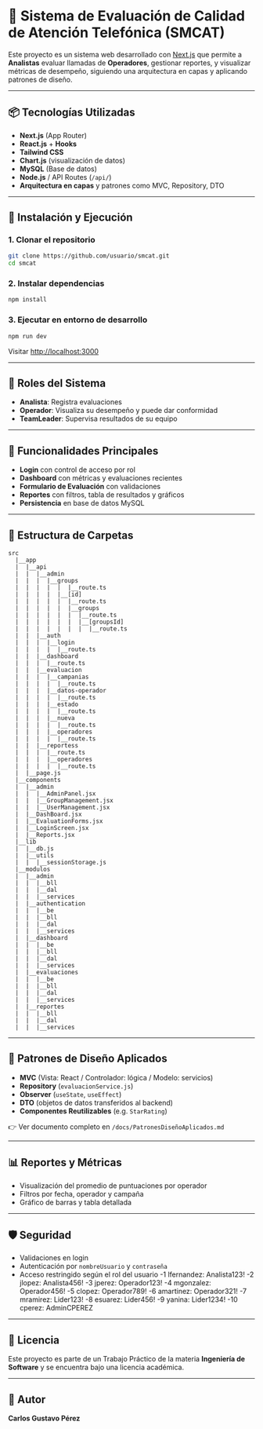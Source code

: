 # 🧠 Sistema de Evaluación de Calidad de Atención Telefónica (SMCAT)

Este proyecto es un sistema web desarrollado con [Next.js](https://nextjs.org) que permite a **Analistas** evaluar llamadas de **Operadores**, gestionar reportes, y visualizar métricas de desempeño, siguiendo una arquitectura en capas y aplicando patrones de diseño.

---

## 📦 Tecnologías Utilizadas

- **Next.js** (App Router)
- **React.js** + **Hooks**
- **Tailwind CSS**
- **Chart.js** (visualización de datos)
- **MySQL** (Base de datos)
- **Node.js** / API Routes (`/api/`)
- **Arquitectura en capas** y patrones como MVC, Repository, DTO

---

## 🚀 Instalación y Ejecución

### 1. Clonar el repositorio

```bash
git clone https://github.com/usuario/smcat.git
cd smcat
```

### 2. Instalar dependencias

```bash
npm install
```

### 3. Ejecutar en entorno de desarrollo

```bash
npm run dev
```

Visitar [http://localhost:3000](http://localhost:3000)

---

## 👥 Roles del Sistema

- **Analista**: Registra evaluaciones
- **Operador**: Visualiza su desempeño y puede dar conformidad
- **TeamLeader**: Supervisa resultados de su equipo

---

## 🧪 Funcionalidades Principales

- **Login** con control de acceso por rol
- **Dashboard** con métricas y evaluaciones recientes
- **Formulario de Evaluación** con validaciones
- **Reportes** con filtros, tabla de resultados y gráficos
- **Persistencia** en base de datos MySQL

---

## 📂 Estructura de Carpetas

```
src
  |__app
  |  |__api
  |  |  |__admin
  |  |  |  |__groups
  |  |  |  |  |  |__route.ts
  |  |  |  |  |__[id]
  |  |  |  |  |  |__route.ts
  |  |  |  |  |  |__groups
  |  |  |  |  |  |  |__route.ts
  |  |  |  |  |  |  |__[groupsId]
  |  |  |  |  |  |  |  |__route.ts
  |  |  |__auth
  |  |  |  |__login
  |  |  |  |  |__route.ts
  |  |  |__dashboard
  |  |  |  |__route.ts
  |  |  |__evaluacion
  |  |  |  |__campanias
  |  |  |  |  |__route.ts
  |  |  |  |__datos-operador
  |  |  |  |  |__route.ts
  |  |  |  |__estado
  |  |  |  |  |__route.ts
  |  |  |  |__nueva
  |  |  |  |  |__route.ts
  |  |  |  |__operadores
  |  |  |  |  |__route.ts
  |  |  |__reportess
  |  |  |  |__route.ts
  |  |  |  |__operadores
  |  |  |  |  |__route.ts
  |  |__page.js
  |__components
  |  |__admin
  |  |  |__AdminPanel.jsx
  |  |  |__GroupManagement.jsx
  |  |  |__UserManagement.jsx
  |  |__DashBoard.jsx
  |  |__EvaluationForms.jsx
  |  |__LoginScreen.jsx
  |  |__Reports.jsx
  |__lib
  |  |__db.js
  |  |__utils
  |  |  |__sessionStorage.js
  |__modulos
  |  |__admin
  |  |  |__bll
  |  |  |__dal
  |  |  |__services
  |  |__authentication
  |  |  |__be
  |  |  |__bll
  |  |  |__dal
  |  |  |__services
  |  |__dashboard
  |  |  |__be
  |  |  |__bll
  |  |  |__dal
  |  |  |__services
  |  |__evaluaciones
  |  |  |__be
  |  |  |__bll
  |  |  |__dal
  |  |  |__services
  |  |__reportes
  |  |  |__bll
  |  |  |__dal
  |  |  |__services
```

---

## 🧩 Patrones de Diseño Aplicados

- **MVC** (Vista: React / Controlador: lógica / Modelo: servicios)
- **Repository** (`evaluacionService.js`)
- **Observer** (`useState`, `useEffect`)
- **DTO** (objetos de datos transferidos al backend)
- **Componentes Reutilizables** (e.g. `StarRating`)

👉 Ver documento completo en `/docs/PatronesDiseñoAplicados.md`

---

## 📊 Reportes y Métricas

- Visualización del promedio de puntuaciones por operador
- Filtros por fecha, operador y campaña
- Gráfico de barras y tabla detallada

---

## 🛡️ Seguridad

- Validaciones en login
- Autenticación por `nombreUsuario` y `contraseña`
- Acceso restringido según el rol del usuario
-1 lfernandez: Analista123!
-2 jlopez: Analista456!
-3 jperez: Operador123!
-4 mgonzalez: Operador456!
-5 clopez: Operador789!
-6 amartinez: Operador321!
-7 mramirez: Lider123!
-8 esuarez: Lider456!
-9 yanina: Lider1234!
-10 cperez: AdminCPEREZ

---

## 📄 Licencia

Este proyecto es parte de un Trabajo Práctico de la materia **Ingeniería de Software** y se encuentra bajo una licencia académica.

---

## 🙌 Autor

**Carlos Gustavo Pérez**  
